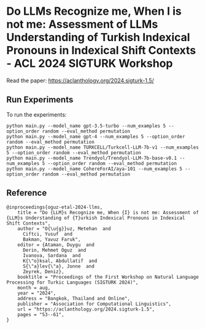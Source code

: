 # Do LLMs Recognize me, When I is not me: Assessment of LLMs Understanding of Turkish Indexical Pronouns in Indexical Shift Contexts - ACL 2024 SIGTURK Workshop

Read the paper: https://aclanthology.org/2024.sigturk-1.5/

## Run Experiments

To run the experiments:

```shell
python main.py --model_name gpt-3.5-turbo --num_examples 5 --option_order random --eval_method permutation 
python main.py --model_name gpt-4 --num_examples 5 --option_order random --eval_method permutation
python main.py --model_name TURKCELL/Turkcell-LLM-7b-v1 --num_examples 5 --option_order random --eval_method permutation
python main.py --model_name Trendyol/Trendyol-LLM-7b-base-v0.1 --num_examples 5 --option_order random --eval_method permutation
python main.py --model_name CohereForAI/aya-101 --num_examples 5 --option_order random --eval_method permutation
```

## Reference

```shell
@inproceedings{oguz-etal-2024-llms,
    title = "Do {LLM}s Recognize me, When {I} is not me: Assessment of {LLM}s Understanding of {T}urkish Indexical Pronouns in Indexical Shift Contexts",
    author = "O{\u{g}}uz, Metehan  and
      Ciftci, Yusuf  and
      Bakman, Yavuz Faruk",
    editor = {Ataman, Duygu  and
      Derin, Mehmet Oguz  and
      Ivanova, Sardana  and
      K{\"o}ksal, Abdullatif  and
      S{\"a}lev{\"a}, Jonne  and
      Zeyrek, Deniz},
    booktitle = "Proceedings of the First Workshop on Natural Language Processing for Turkic Languages (SIGTURK 2024)",
    month = aug,
    year = "2024",
    address = "Bangkok, Thailand and Online",
    publisher = "Association for Computational Linguistics",
    url = "https://aclanthology.org/2024.sigturk-1.5",
    pages = "53--61",
}


```

